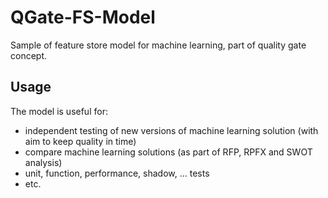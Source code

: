# QGate-FS-Model
Sample of feature store model for machine learning, part of quality gate concept.

## Usage
The model is useful for:
 - independent testing of new versions of machine learning solution (with aim to keep quality in time)
 - compare machine learning solutions (as part of RFP, RPFX and SWOT analysis)
 - unit, function, performance, shadow, ... tests
 - etc.
